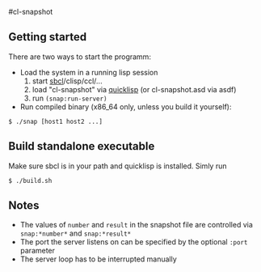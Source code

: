 #cl-snapshot

## Getting started

There are two ways to start the programm:

* Load the system in a running lisp session
  1. start [sbcl](http://www.sbcl.org)/clisp/ccl/...
  2. load "cl-snapshot" via [quicklisp](http://www.quicklisp.org/beta/) (or cl-snapshot.asd via asdf)
  3. run `(snap:run-server)`
* Run compiled binary (x86_64 only, unless you build it yourself):

```shell
$ ./snap [host1 host2 ...]
```

## Build standalone executable

Make sure sbcl is in your path and quicklisp is installed.
Simly run
```shell
$ ./build.sh
```

## Notes

* The values of `number` and `result` in the snapshot file are controlled via `snap:*number*` and `snap:*result*`
* The port the server listens on can be specified by the optional `:port` parameter
* The server loop has to be interrupted manually